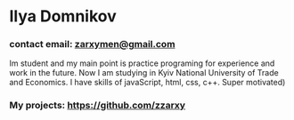 # Ilya Domnikov
### contact email: zarxymen@gmail.com
Im student and my main point is practice programing for experience and work in the future.
Now I am studying in Kyiv National University of Trade and Economics.
I have skills of javaScript, html, css, c++.
Super motivated)
### My projects: https://github.com/zzarxy

